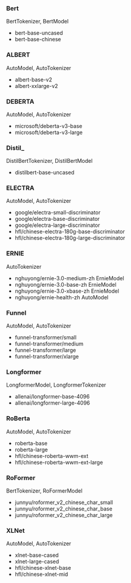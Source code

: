 ### Bert 

BertTokenizer, BertModel

* bert-base-uncased
* bert-base-chinese

### ALBERT

AutoModel, AutoTokenizer

* albert-base-v2
* albert-xxlarge-v2

### DEBERTA

AutoModel, AutoTokenizer

* microsoft/deberta-v3-base
* microsoft/deberta-v3-large

### Distil_

DistilBertTokenizer, DistilBertModel

* distilbert-base-uncased

### ELECTRA

AutoModel, AutoTokenizer

* google/electra-small-discriminator
* google/electra-base-discriminator
* google/electra-large-discriminator
* hfl/chinese-electra-180g-base-discriminator
* hfl/chinese-electra-180g-large-discriminator

### ERNIE

AutoTokenizer

* nghuyong/ernie-3.0-medium-zh  ErnieModel  
* nghuyong/ernie-3.0-base-zh  ErnieModel 
* nghuyong/ernie-3.0-xbase-zh  ErnieModel
* nghuyong/ernie-health-zh  AutoModel

### Funnel

AutoModel, AutoTokenizer

* funnel-transformer/small
* funnel-transformer/medium
* funnel-transformer/large
* funnel-transformer/xlarge

### Longformer

LongformerModel, LongformerTokenizer

* allenai/longformer-base-4096
* allenai/longformer-large-4096

### RoBerta

AutoModel, AutoTokenizer

* roberta-base
* roberta-large
* hfl/chinese-roberta-wwm-ext
* hfl/chinese-roberta-wwm-ext-large

### RoFormer

BertTokenizer, RoFormerModel

* junnyu/roformer_v2_chinese_char_small
* junnyu/roformer_v2_chinese_char_base
* junnyu/roformer_v2_chinese_char_large

### XLNet

AutoModel, AutoTokenizer

* xlnet-base-cased
* xlnet-large-cased
* hfl/chinese-xlnet-base
* hfl/chinese-xlnet-mid